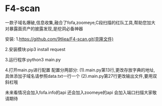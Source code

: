 # F4-scan
一款子域名爆破,信息收集,融合了fofa,zoomeye,C段扫描的红队工具,帮助您加大对暴露面资产的披露发现,是挖洞必备神器

安装:
1.https://github.com/9tliea/F4-scan.git(克隆文件)

2.安装模块:pip3 install request

3.运行程序:python3 main.py

4.打开main.py进行配置
  配置分两部分:
  (1).main.py第13行,更改存放字典的地址,具体添加子域名请参照data.txt一行一个
  (2).main.py第27行更改输出文件,要用双斜杠哦

未来看情况会加入fofa.info的api
还会加入zoomeye的api
会加入端口扫描大家敬请期待
